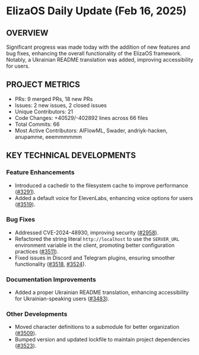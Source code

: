 # ElizaOS Daily Update (Feb 16, 2025)

## OVERVIEW

Significant progress was made today with the addition of new features and bug fixes, enhancing the overall functionality of the ElizaOS framework. Notably, a Ukrainian README translation was added, improving accessibility for users.

## PROJECT METRICS

- PRs: 9 merged PRs, 18 new PRs
- Issues: 2 new issues, 2 closed issues
- Unique Contributors: 21
- Code Changes: +40529/-402892 lines across 66 files
- Total Commits: 66
- Most Active Contributors: AIFlowML, Swader, andriyk-hacken, anupamme, eeemmmmmm

## KEY TECHNICAL DEVELOPMENTS

### Feature Enhancements

- Introduced a cachedir to the filesystem cache to improve performance ([#3291](https://github.com/elizaos/eliza/pull/3291)).
- Added a default voice for ElevenLabs, enhancing voice options for users ([#3519](https://github.com/elizaos/eliza/pull/3519)).

### Bug Fixes

- Addressed CVE-2024-48930, improving security ([#2958](https://github.com/elizaos/eliza/pull/2958)).
- Refactored the string literal `http://localhost` to use the `SERVER_URL` environment variable in the client, promoting better configuration practices ([#3511](https://github.com/elizaos/eliza/pull/3511)).
- Fixed issues in Discord and Telegram plugins, ensuring smoother functionality ([#3518](https://github.com/elizaos/eliza/pull/3518), [#3524](https://github.com/elizaos/eliza/pull/3524)).

### Documentation Improvements

- Added a proper Ukrainian README translation, enhancing accessibility for Ukrainian-speaking users ([#3483](https://github.com/elizaos/eliza/pull/3483)).

### Other Developments

- Moved character definitions to a submodule for better organization ([#3509](https://github.com/elizaos/eliza/pull/3509)).
- Bumped version and updated lockfile to maintain project dependencies ([#3523](https://github.com/elizaos/eliza/pull/3523)).
